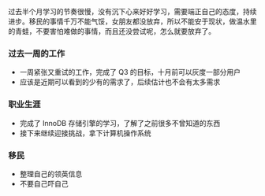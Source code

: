 过去半个月学习的节奏很慢，没有沉下心来好好学习，需要端正自己的态度，持续进步。移民的事情千万不能气馁，女朋友都没放弃，所以不能安于现状，做温水里的青蛙，不要害怕难做的事情，而且还没尝试呢，怎么就要放弃了。

### 过去一周的工作
* 一周紧张又重试的工作，完成了 Q3 的目标，十月前可以灰度一部分用户
* 应该是近期可以看到的少有的需求了，后续估计也不会有太多需求

### 职业生涯
* 完成了 InnoDB 存储引擎的学习，了解了之前很多不曾知道的东西
* 接下来继续迎接挑战，拿下计算机操作系统

### 移民
* 整理自己的领英信息
* 不要自己吓自己